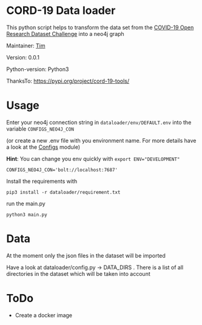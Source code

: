 # CORD-19 Data loader

This python script helps to transform the data set from the [COVID-19 Open Research Dataset Challenge](https://www.kaggle.com/allen-institute-for-ai/CORD-19-research-challenge/data)
into a neo4j graph

Maintainer: [Tim](https://github.com/motey)

Version: 0.0.1

Python-version: Python3

ThanksTo: https://pypi.org/project/cord-19-tools/

# Usage

Enter your neo4j connection string in `dataloader/env/DEFAULT.env` into the variable `CONFIGS_NEO4J_CON`

(or create a new .env file with you environment name. For more details have a look at the [Configs](https://git.connect.dzd-ev.de/dzdtools/pythonmodules/tree/master/Configs) module)

**Hint**: You can change you env quickly with `export ENV="DEVELOPMENT"`

```
CONFIGS_NEO4J_CON='bolt://localhost:7687'
```

Install the requirements with

`pip3 install -r dataloader/requirement.txt`

run the main.py

`python3 main.py`

# Data

At the moment only the json files in the dataset will be imported

Have a look at dataloader/config.py -> DATA_DIRS . There is a list of all directories in the dataset which will be taken into account

# ToDo

- Create a docker image
